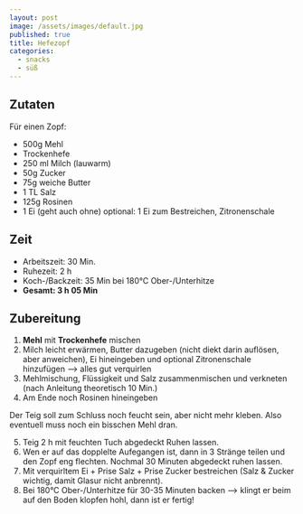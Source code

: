 ```yaml
---
layout: post
image: /assets/images/default.jpg
published: true
title: Hefezopf
categories:
  - snacks
  - süß
---
```

## Zutaten
Für einen Zopf:
- 500g Mehl
- Trockenhefe
- 250 ml Milch (lauwarm)
- 50g Zucker
- 75g weiche Butter
- 1 TL Salz
- 125g Rosinen
- 1 Ei (geht auch ohne)
optional: 1 Ei zum Bestreichen, Zitronenschale

## Zeit
- Arbeitszeit: 30 Min.
- Ruhezeit: 2 h
- Koch-/Backzeit: 35 Min bei 180°C Ober-/Unterhitze
- **Gesamt: 3 h 05 Min**

## Zubereitung
1. **Mehl** mit **Trockenhefe** mischen
2. Milch leicht erwärmen, Butter dazugeben (nicht diekt darin auflösen, aber anweichen), Ei hineingeben und optional Zitronenschale hinzufügen --> alles gut verquirlen
3. Mehlmischung, Flüssigkeit und Salz zusammenmischen und verkneten (nach Anleitung theoretisch 10 Min.)
4. Am Ende noch Rosinen hineingeben

Der Teig soll zum Schluss noch feucht sein, aber nicht mehr kleben. Also eventuell muss noch ein bisschen Mehl dran.

5. Teig 2 h mit feuchten Tuch abgedeckt Ruhen lassen.
6. Wen er auf das dopplelte Aufegangen ist, dann in 3 Stränge teilen und den Zopf eng flechten. Nochmal 30 Minuten abgedeckt ruhen lassen.
7. Mit verquirltem Ei + Prise Salz + Prise Zucker bestreichen (Salz & Zucker wichtig, damit Glasur nicht anbrennt).
8. Bei 180°C Ober-/Unterhitze für 30-35 Minuten backen --> klingt er beim auf den Boden klopfen hohl, dann ist er fertig!

